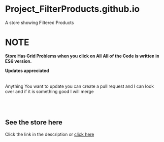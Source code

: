 # Project_FilterProducts.github.io
A store showing Filtered Products

<h1>NOTE</h1>
<b> Store Has Grid Problems when you click on All</b>
<b>All of the Code is written in ES6 version.</b>

<b>Updates appreciated</b> <br/>
<br>
<br>
Anything You want to update you can create a pull request and I can look over and if it is something good I will merge 
<br>
<br>
<br>
<br>
<h2>See the store here </h2>   Click the link in the description or <a href = "https://jayanttokas.github.io/Project_FilterProducts.github.io/"> click here </a>
